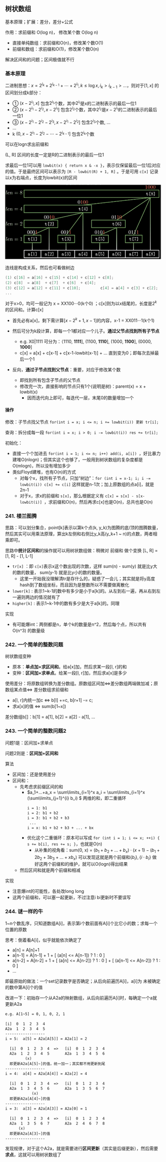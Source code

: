 ## 树状数组

基本原理；扩展：差分，差分+公式

作用：求前缀和 O(log n)， 修改某个数 O(log n)

- 直接单纯数组：求前缀和O(n)，修改某个数O(1)
- 前缀和数组：求前缀和O(1)，修改某个数O(n)

解决区间和的问题；区间极值就不行

### 基本原理

二进制思想：$x = 2^{i_k} + 2^{i_{k-1}} + \cdots + 2^{i_1}, k \leq \log x, i_k > i_{k-1} > ...$，则对于$[1, x]$ 的区间划分成k部分：

- ①  $(x-2^{i_1}, x]$  包含$2^{i_1}$个数，其中$2^{i_1}$是x的二进制表示的最后一位1
- ②  $(x-2^{i_1}-2^{i_{2}}, x-2^{i_1}]$ 包含$2^{i_2}$个数，其中$2^{i_2}$是$x-2^{i_1}$的二进制表示的最后一位1
- ③  $(x-2^{i_1}-2^{i_2}-2^{i_3}, x-2^{i_1}-2^{i_2}]$ 包含$2^{i_3}$个数, ...
- ...
- k    $(0, x-2^{i_1}-2^{i_{2}}-\cdots-2^{i_{k-1}}]$ 包含$2^{i_k}$个数

可以在logn求出前缀和

(L, R] 区间的长度一定是R的二进制表示的最后一位1

求最后一位1可以用 `lowbit(x) { return x & -x }`，表示仅保留最后一位1后对应的值。于是最终区间可以表示为 `[R - lowbit(R) + 1, R]` 。于是可用 `c[x]` 记录以x为右端点，长度为lowbit(x)的区间

![tree-array](./tree-array.png)

连线是构成关系，然后也可看做树边

```c
(1) c[16] = a[16] + c[15] + c[14] + c[12] + c[8];
(2) c[8]  = a[8]  + c[7]  + c[6]  + c[4];
(3) c[12] = a[12] + c[11] + c[10];         c[4] = a[4] + c[3] + c[2];
...
```

对于x>0，均可一般记为 x = XX100···0(k个0) ；c[x]则为以x结尾的，长度是$2^k$的区间和。计算c[x]

- 首先必有a[x]，剩下需计算$[x-2^k+1, x-1]$的内容，x-1 = XX011···1(k个1)
- 然后可分为k段计算，即每一个1都对应一个儿子。**通过父节点找到所有子节点**

  - e.g. X0|1111 可分为：（1110, **1111**], (1100, **1110**], (1000, **1100**], (0000, **1000**]
  - c[x] = a[x] + c[x-1] + c[x-1-lowbit(x-1)] + ... 直到变为0；即每次去掉最后一个1
- 反向，**通过子节点找到父节点**：重要，对应于修改某个数

  - 即找到所有包含子节点的父节点
  - 修改完一次，直接影响的节点只有1个(说明是树)：parent(x) = x + lowbit(x)
    - 因而迭代向上即可，每迭代一层，末尾0的数量增加一个

#### 操作

修改：子节点找父节点 `for(int i = x; i <= n; i += lowbit(i)) 更新 tr[i];  `

查询：拆分成每一段 `for(int i = x; i > 0; i -= lowbit(i)) res += tr[i];`

初始化：

- 直接一个个加进去 `for(int i = 1; i <= n; i++) add(i, a[i]) `，好比暴力建堆O(nlogn)；但其实这个也够了，一般用到树状数组的复杂度都是O(mlogn)，所以没有增加多少
- 类似Floyd建堆，也有O(n)的方式
  - 对每个x，找所有子节点，只加“树边”：`for (int i = x-1; i; i -= lowbit(i)) c[x] += c[i]` 这样就是n-1次；加上原数组的点a[i]，就是2n-1
  - 对于x，求x的前缀和 `s[x]`，那么根据定义有 `c[x] = s[x] - s[x-lowbit(i)] `，求前缀和O(n)，然后再求c[x]也是O(n)，总共也是O(n)

### 241. 楼兰图腾

思路：可以划分集合，point[k]表示以第k个点(k, y_k)为图腾的底/顶的图腾数量，然后其实可以用乘法原理，算出k左侧和右侧比y_k高(y_k+1 ~ n)的点数，两者相乘即可。

思路中**统计区间和**的操作就可以用树状数组做：稍微对 前缀和 做个变换 [L, R] = [1, R] - [1, L-1]

- `tr[x]` ：即 `c[x]`表示x这个数出现的次数，这样 sum(n) - sum(y) 就是比y大的数的数量， sum(y-1) 就是比y小的数的数量。
  - 这里一开始我没理解清tr是存什么的，疑惑了一会儿；其实就是将y高度hash到了数组坐标，而且因为是整数所以不需要做离散化
- `lower[k]` : 表示1~k-1的数中有多少是小于a[k]的。从左到右一遍，再从右到左一遍则两边的情况就有了
- `higher[k]` : 表示1~k-1中的数有多少是大于a[k]的。同理

实现

- 有可能爆int：两侧都是n，单个k的数量是n^2，然后每个点，所以共有 O(n^3) 的数量级

### 242. 一个简单的整数问题

树状数组变种

- 原本：**单点加+求区间和**。给a[x]加，然后求某一段[l, r]的和
- 变种：**区间加+求单点**。给某一段[l, r]加，然后求a[x]是多少

使用差分：将原数组转换为差分数组。原数组区间加$\iff$差分数组两端做加减；原数组某点值$\iff$ 差分数组求前缀和

- a[l, r]内统一加c $\iff$ b[l] +=c, b[r+1] -= c;
- 求a[x]的值 $\iff$ sum(b[1~x])

差分数组b[]：b[1] = a[1], b[2] = a[2] - a[1], ...

### 243. 一个简单的整数问题2

问题1是：区间加+求单点

问题2则是：**区间加+区间和**

算法

- 区间加：还是使用差分
- 区间和：
  - 先考虑求前缀区间的和
    - $a_1+...+a_x = \sum\limits_{i=1}^x a_i = \sum\limits_{i=1}^x (\sum\limits_{j=1}^{i} b_i) $ 两维的和，即二重循环
      ```
      i = 1: b1
      i = 2: b1 + b2
      i = 3: b1 + b2 + b3
       ...
      i = x: b1 + b2 + b3 + ... + bx
      ```
    - 优化这个二重循环：原本可以写成 `for (int i = 1; i <= x; ++i) { s += b[i], res += s; }`，也就是O(n)
      - 从补集的视角看：sum(0, x) = $(b_1+b_2+...+b_x) \cdot (x+1) - (b_1 + 2b_2 + 3b_3 + ... + xb_x)$ 可以发现这就是两个前缀和$\{b_i\}, \{i\cdot b_i \}$ 做好这两个前缀和的维护，就可以O(logn)得出结果
  - 然后区间和就是两个前缀和相减

实现

- 注意爆int的可能性，各处改long long
- 这两个前缀和，可以塞一起更新，不过注意i bi更新时不要误写


### 244. 谜一样的牛

1~n个数乱序，只知道数组A[i]，表示第i个数前面有A[i]个比它小的数；求每一个位置的原数

思考：倒着看A[i]，似乎就能依次确定了

- a[n] = A[n]+1
- a[n-1] = A[n-1] + 1 + [ (a[n] <= A[n-1]) ? 1 : 0 ]
- a[n-2] = A[n-2] + 1 + [ (a[n] <= A[n-2]) ? 1 : 0 ] + [ (a[n-1] <= A[n-2]) ? 1 : 0 ]
- ...

即最原始的做法：一个set记录数字是否确定；从后向前遍历A[i]，a[i]为 未被确定的数中第A[i]个的值

改进一下：初始存一个从A2a的映射数组，从后向前遍历A[i]时，每确定一个a就更新A2a

```
e.g. A[1~5] = 0, 1, 0, 2, 1

[i]  0  1  2  3  4
A2a  1  2  3  4  5
------------------
i = 5:  a[5] = A2a[A[5]] = A2a[1] = 2

  [i]  0  1  2  3  4  =>   [i]  0  1  2  3  4
  A2a  1  2  3  4  5       A2a  1  3  4  5  6
         (x)
  即更新A2a[A[5]~]的值，统一加一；其实都不用更新到尾
------------------
i = 4:  a[4] = A2a[A[4]] = A2a[2] = 4

  [i]  0  1  2  3  4  =>   [i]  0  1  2  3  4
  A2a  1  3  4  5  6       A2a  1  3  5  6  7
            (x)
  即更新A2a[A[4]~]的值
------------------
i = 3:  a[3] = A2a[A[3]] = A2a[0] = 1

  [i]  0  1  2  3  4  =>   [i]  0  1  2  3  4
  A2a  1  3  5  6  7       A2a  2  4  6  7  8
      (x)
  即更新A2a[A[3]~]的值
------------------

```
发现规律，对于这个A2a，就是需要进行**区间更新**（其实是后缀更新），然后需要**求点**，这就可以用树状数组了
